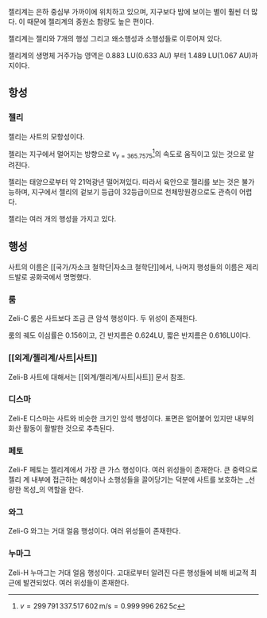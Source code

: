 젤리계는 은하 중심부 가까이에 위치하고 있으며, 지구보다 밤에 보이는 별이 훨씬 더 많다. 이 때문에 젤리계의 중원소 함량도 높은 편이다.

젤리계는 젤리와 7개의 행성 그리고 왜소행성과 소행성들로 이루어져 있다.

젤리계의 생명체 거주가능 영역은 0.883 LU(0.633 AU) 부터 1.489 LU(1.067 AU)까지이다.

## 항성

### 젤리
젤리는 사트의 모항성이다.

젤리는 지구에서 멀어지는 방향으로 $v_{\gamma=365.7575}$[^1]의 속도로 움직이고 있는 것으로 알려진다.

젤리는 태양으로부터 약 21억광년 떨어져있다. 따라서 육안으로 젤리를 보는 것은 불가능하며, 지구에서 젤리의 겉보기 등급이 32등급이므로 천체망원경으로도 관측이 어렵다.

젤리는 여러 개의 행성을 가지고 있다.

## 행성
사트의 이름은 [[국가/자소크 철학단|자소크 철학단]]에서, 나머지 행성들의 이름은 제리드발로 공화국에서 명명했다.

### 룸
Zeli-C 룸은 사트보다 조금 큰 암석 행성이다. 두 위성이 존재한다.

룸의 궤도 이심률은 $0.156$이고, 긴 반지름은 $0.624\mathrm{LU}$, 짧은 반지름은 $0.616\mathrm{LU}$이다.

### [[외계/젤리계/사트|사트]]
Zeli-B 사트에 대해서는 [[외계/젤리계/사트|사트]] 문서 참조.

### 디스마
Zeli-E 디스마는 사트와 비슷한 크기인 암석 행성이다. 표면은 얼어붙어 있지만 내부의 화산 활동이 활발한 것으로 추측된다.

### 페토
Zeli-F 페토는 젤리계에서 가장 큰 가스 행성이다. 여러 위성들이 존재한다. 큰 중력으로 젤리 계 내부에 접근하는 혜성이나 소행성들을 끌어당기는 덕분에 사트를 보호하는 _선량한 목성_의 역할을 한다.

### 와그
Zeli-G 와그는 거대 얼음 행성이다. 여러 위성들이 존재한다.

### 누마그
Zeli-H 누마그는 거대 얼음 행성이다. 고대로부터 알려진 다른 행성들에 비해 비교적 최근에 발견되었다. 여러 위성들이 존재한다.

[^1]: $v = 299\,791\,337.517\,602\,\mathrm{m/s} = 0.999\,996\,262\,5c$
